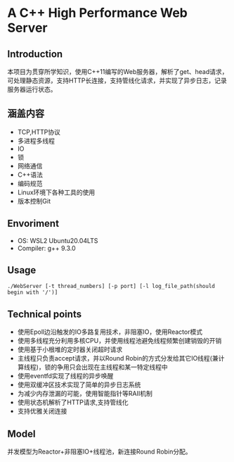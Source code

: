 # A C++ High Performance Web Server

## Introduction 

本项目为贯穿所学知识，使用C++11编写的Web服务器，解析了get、head请求，可处理静态资源，支持HTTP长连接，支持管线化请求，并实现了异步日志，记录服务器运行状态。

## 涵盖内容 
* TCP,HTTP协议
* 多进程多线程
* IO
* 锁
* 网络通信
* C++语法
* 编码规范
* Linux环境下各种工具的使用
* 版本控制Git

## Envoriment
* OS: WSL2 Ubuntu20.04LTS 
* Compiler: g++ 9.3.0 

## Usage
    ./WebServer [-t thread_numbers] [-p port] [-l log_file_path(should begin with '/')]

## Technical points
* 使用Epoll边沿触发的IO多路复用技术，非阻塞IO，使用Reactor模式
* 使用多线程充分利用多核CPU，并使用线程池避免线程频繁创建销毁的开销
* 使用基于小根堆的定时器关闭超时请求
* 主线程只负责accept请求，并以Round Robin的方式分发给其它IO线程(兼计算线程)，锁的争用只会出现在主线程和某一特定线程中
* 使用eventfd实现了线程的异步唤醒
* 使用双缓冲区技术实现了简单的异步日志系统
* 为减少内存泄漏的可能，使用智能指针等RAII机制
* 使用状态机解析了HTTP请求,支持管线化
* 支持优雅关闭连接

## Model
并发模型为Reactor+非阻塞IO+线程池，新连接Round Robin分配。

